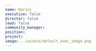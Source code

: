 ```yaml
---
name: Harini
executive: false
director: false
lead: false
community_manager:   
position:  
project:  
image: ../assets/default_exec_image.png
---
```

